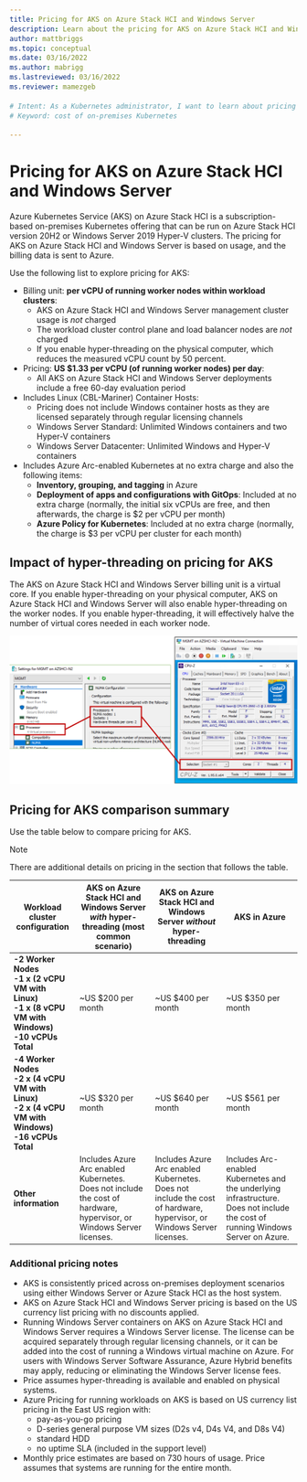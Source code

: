 ```yaml
---
title: Pricing for AKS on Azure Stack HCI and Windows Server
description: Learn about the pricing for AKS on Azure Stack HCI and Windows Server.
author: mattbriggs
ms.topic: conceptual
ms.date: 03/16/2022
ms.author: mabrigg 
ms.lastreviewed: 03/16/2022
ms.reviewer: mamezgeb

# Intent: As a Kubernetes administrator, I want to learn about pricing for AKS on Azure Stack HCI and Windows Server
# Keyword: cost of on-premises Kubernetes

---
```


# Pricing for AKS on Azure Stack HCI and Windows Server

Azure Kubernetes Service (AKS) on Azure Stack HCI is a subscription-based on-premises Kubernetes offering that can be run on Azure Stack HCI version 20H2 or Windows Server 2019 Hyper-V clusters. The pricing for AKS on Azure Stack HCI and Windows Server is based on usage, and the billing data is sent to Azure.

Use the following list to explore pricing for AKS:

- Billing unit: **per vCPU of running worker nodes within workload clusters**:
  - AKS on Azure Stack HCI and Windows Server management cluster usage is *not* charged
  - The workload cluster control plane and load balancer nodes are *not* charged
  - If you enable hyper-threading on the physical computer, which reduces the measured vCPU count by 50 percent.
- Pricing: **US $1.33 per vCPU (of running worker nodes) per day**:
  - All AKS on Azure Stack HCI and Windows Server deployments include a free 60-day evaluation period
- Includes Linux (CBL-Mariner) Container Hosts:
  - Pricing does not include Windows container hosts as they are licensed separately through regular licensing channels
  - Windows Server Standard: Unlimited Windows containers and two Hyper-V containers
  - Windows Server Datacenter: Unlimited Windows and Hyper-V containers
- Includes Azure Arc-enabled Kubernetes at no extra charge and also the following items:
  - **Inventory, grouping, and tagging** in Azure
  - **Deployment of apps and configurations with GitOps**: Included at no extra charge (normally, the initial six vCPUs are free, and then afterwards, the charge is $2 per vCPU per month)
  - **Azure Policy for Kubernetes**: Included at no extra charge (normally, the charge is $3 per vCPU per cluster for each month)

## Impact of hyper-threading on pricing for AKS 

The AKS on Azure Stack HCI and Windows Server billing unit is a virtual core. If you enable hyper-threading on your physical computer, AKS on Azure Stack HCI and Windows Server will also enable hyper-threading on the worker nodes.  If you enable hyper-threading, it will effectively halve the number of virtual cores needed in each worker node.

![Pricing for A K S is affected by hyper-threading.](media/concepts/hyper-thread-hyperv-manager.png)

##  Pricing for AKS comparison summary

Use the table below to compare pricing for AKS.

> [!NOTE]
> There are additional details on pricing in the section that follows the table.

|Workload cluster configuration| AKS on Azure Stack HCI and Windows Server *with* hyper-threading (most common scenario) | AKS on Azure Stack HCI and Windows Server *without* hyper-threading |   AKS in Azure  |
|-----------------|---|---|---|
|**-2 Worker Nodes <br> -1 x (2 vCPU VM with Linux) <br> -1 x (8 vCPU VM with Windows) <br> -10 vCPUs Total**|~US $200 per month   |~US $400 per month    | ~US $350 per month   |
|**-4 Worker Nodes <br> -2 x (4 vCPU VM with Linux) <br> -2 x (4 vCPU VM with Windows) <br> -16 vCPUs Total**|~US $320 per month   |~US $640 per month    | ~US $561 per month   | 
|**Other information**| Includes Azure Arc enabled Kubernetes. <br> Does not include the cost of hardware, hypervisor, or Windows Server licenses. | Includes Azure Arc enabled Kubernetes. <br> Does not include the cost of hardware, hypervisor, or Windows Server licenses.   | Includes Arc-enabled Kubernetes and the underlying infrastructure. <br> Does not include the cost of running Windows Server on Azure.  | 


### Additional pricing notes

- AKS is consistently priced across on-premises deployment scenarios using either Windows Server or Azure Stack HCI as the host system. 
-	AKS on Azure Stack HCI and Windows Server pricing is based on the US currency list pricing with no discounts applied.
-	Running Windows Server containers on AKS on Azure Stack HCI and Windows Server requires a Windows Server license. The license can be acquired separately through regular licensing channels, or it can be added into the cost of running a Windows virtual machine on Azure. For users with Windows Server Software Assurance, Azure Hybrid benefits may apply, reducing or eliminating the Windows Server license fees.
-	Price assumes hyper-threading is available and enabled on physical systems.
-	Azure Pricing for running workloads on AKS is based on US currency list pricing in the East US region with:
    - pay-as-you-go pricing
    - D-series general purpose VM sizes (D2s v4, D4s V4, and D8s V4)
    - standard HDD
    - no uptime SLA (included in the support level)
-	Monthly price estimates are based on 730 hours of usage. Price assumes that systems are running for the entire month.
